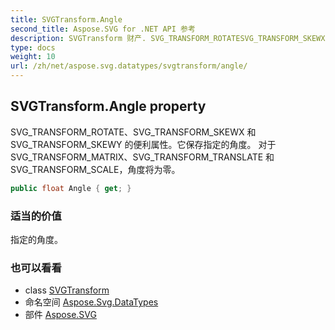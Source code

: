 ```yaml
---
title: SVGTransform.Angle
second_title: Aspose.SVG for .NET API 参考
description: SVGTransform 财产. SVG_TRANSFORM_ROTATESVG_TRANSFORM_SKEWX 和 SVG_TRANSFORM_SKEWY 的便利属性它保存指定的角度 对于 SVG_TRANSFORM_MATRIXSVG_TRANSFORM_TRANSLATE 和 SVG_TRANSFORM_SCALE角度将为零
type: docs
weight: 10
url: /zh/net/aspose.svg.datatypes/svgtransform/angle/
---
```

## SVGTransform.Angle property

SVG_TRANSFORM_ROTATE、SVG_TRANSFORM_SKEWX 和 SVG_TRANSFORM_SKEWY 的便利属性。它保存指定的角度。 对于 SVG_TRANSFORM_MATRIX、SVG_TRANSFORM_TRANSLATE 和 SVG_TRANSFORM_SCALE，角度将为零。

```csharp
public float Angle { get; }
```

### 适当的价值

指定的角度。

### 也可以看看

* class [SVGTransform](../)
* 命名空间 [Aspose.Svg.DataTypes](../../svgtransform/)
* 部件 [Aspose.SVG](../../../)


